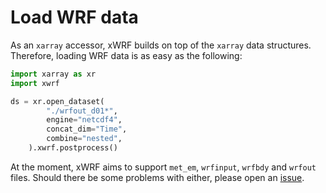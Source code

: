 # Load WRF data

As an `xarray` accessor, xWRF builds on top of the `xarray` data structures.
Therefore, loading WRF data is as easy as the following:

```python
import xarray as xr
import xwrf

ds = xr.open_dataset(
        "./wrfout_d01*",
        engine="netcdf4",
        concat_dim="Time",
        combine="nested",
    ).xwrf.postprocess()
```

At the moment, xWRF aims to support `met_em`, `wrfinput`, `wrfbdy` and `wrfout` files.
Should there be some problems with either, please open an [issue](https://github.com/xarray-contrib/xwrf/issues/new?assignees=&labels=bug%2Ctriage&template=bugreport.yml&title=%5BBug%5D%3A+).
